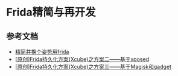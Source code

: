 # Frida精简与再开发



## 参考文档

- [精简并换个姿势用frida](https://blog.seeflower.dev/archives/214)
- [[原创]Frida持久化方案(Xcube)之方案二——基于xposed](https://bbs.kanxue.com/thread-266784.htm)
- [[原创]Frida持久化方案(Xcube)之方案三——基于Magisk和gadget](https://bbs.kanxue.com/thread-268896.htm)